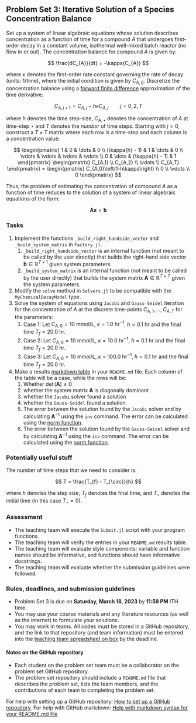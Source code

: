 ## Problem Set 3: Iterative Solution of a Species Concentration Balance

Set up a system of linear algebraic equations whose solution describes concentration as a function of time for a compound $A$ that undergoes first-order decay in a constant volume, isothermal well-mixed batch reactor (no flow in or out). The concentration balance for compound $A$ is given by:

$$
\frac{dC_{A}}{dt} = -\kappa{C_{A}}
$$

where $\kappa$ denotes the first-order rate constant governing the rate of decay (units: 1/time), where the initial condition is given by $C_{A,0}$. Discretize the concentration balance using a [forward finite difference](https://en.wikipedia.org/wiki/Finite_difference) approximation of the time derivative:

$$
C_{A,j+1} = C_{A,j} - h\kappa{C_{A,j}}\qquad{j=0,2,T}
$$

where $h$ denotes the time step-size, $C_{A,\star}$ denotes the concentration of $A$ at time-step $\star$ and $T$ denotes the _number_ of time steps. Starting with $j=0$, construct a $T\times{T}$ matrix where each row is a time-step and each column is a concentration value:

$$
\begin{pmatrix}
1 & 0 & \dots & 0 \\
(\kappa{h} - 1) & 1 & \dots & 0 \\
\vdots & \vdots & \vdots & \vdots \\
0 & \dots & (\kappa{h} - 1) & 1
\end{pmatrix}
\begin{pmatrix}
C_{A,1} \\
C_{A,2} \\
\vdots \\
C_{A,T}
\end{pmatrix} = 
\begin{pmatrix}
C_{A,0}\left(1-h\kappa\right) \\
0 \\
\vdots \\
0 
\end{pmatrix}
$$

Thus, the problem of estimating the concentration of compound $A$ as a function of time reduces to the solution of a system of linear algebraic equations of the form:

$$
\mathbf{A}\mathbf{x} = \mathbf{b}
$$

### Tasks
1. Implement the functions `_build_right_handside_vector` and `_build_system_matrix` in `Factory.jl`. 
    1. `_build_right_handside_vector` is an internal function (not meant to be called by the user directly) that builds the right-hand side vector $\mathbf{b}\in\mathbb{R}^{T\times{1}}$ given system parameters.
    1. `_build_system_matrix` is an internal function (not meant to be called by the user directly) that builds the system matrix $\mathbf{A}\in\mathbb{R}^{T\times{T}}$ given the system parameters.
1. Modify the `solve` method in `Solvers.jl` to be compatible with the `MyChemicalDecayModel` type.
1. Solve the system of equations using `Jacobi` and `Gauss-Seidel` iteration for the concentration of $A$ at the discrete time-points $C_{A,1},\dots, C_{A, T}$ for the parameters:
    1. Case 1: Let $C_{A,0} = 10~\text{mmol/L}$, $\kappa = 1.0~\text{hr}^{-1}$, $h = 0.1~\text{hr}$ and the final time $T_{f} = 20.0~\text{hr}$.
    1. Case 2: Let $C_{A,0} = 10~\text{mmol/L}$, $\kappa = 10.0~\text{hr}^{-1}$, $h = 0.1~\text{hr}$ and the final time $T_{f} = 20.0~\text{hr}$.
    1. Case 3: Let $C_{A,0} = 10~\text{mmol/L}$, $\kappa = 100.0~\text{hr}^{-1}$, $h = 0.1~\text{hr}$ and the final time $T_{f} = 20.0~\text{hr}$.
1. Make a results [markdown table](https://github.com/adam-p/markdown-here/wiki/Markdown-Cheatsheet) in your `README.md` file. Each column of the table will be a case, while the rows will be:    
    1. Whether $\det(\mathbf{A})\neq{0}$
    1. whether the system matrix $\mathbf{A}$ is diagonally dominant 
    1. whether the `Jacobi` solver found a solution
    1. whether the `Gauss-Seidel` found a solution
    1. The error between the solution found by the `Jacobi` solver and by calculating $\mathbf{A}^{-1}$ using the `inv` command. The error can be calculated using the [norm function](https://docs.julialang.org/en/v1/stdlib/LinearAlgebra/#LinearAlgebra.norm).
    1. The error between the solution found by the `Gauss-Seidel` solver and by calculating $\mathbf{A}^{-1}$ using the `inv` command. The error can be calculated using the [norm function](https://docs.julialang.org/en/v1/stdlib/LinearAlgebra/#LinearAlgebra.norm).

### Potentially useful stuff
The number of time steps that we need to consider is:

$$
T = \frac{T_{f} - T_{\circ}}{h}
$$

where $h$ denotes the step size, $T_{f}$ denotes the final time, and $T_{\circ}$ denotes the initial time (in this case $T_{\circ} = 0$).

### Assessment
* The teaching team will execute the `Submit.jl` script with your program functions. 
* The teaching team will verify the entries in your `README.md` results table. 
* The teaching team will evaluate style components: variable and function names should be informative, and functions should have informative docstrings. 
* The teaching team will evaluate whether the submission guidelines were followed.

### Rules, deadlines, and submission guidelines
* Problem Set 3 is due on __Saturday, March 18, 2023__ by __11:59 PM__ ITH time. 
* You may use your course materials and any literature resources (as well as the internet) to formulate your solutions.
* You may work in teams. All codes must be stored in a GitHub repository, and the link to that repository (and team information) must be entered into the [teaching team spreadsheet on box](https://cornell.box.com/s/hzioytetv3eb1trs4uoymo5kynbj13so) by the deadline. 

#### Notes on the GitHub repository
* Each student on the problem set team must be a collaborator on the problem set GitHub repository. 
* The problem set repository should include a `README.md` file that describes the problem set, lists the team members, and the contributions of each team to completing the problem set.

For help with setting up a GitHub repository: [How to set up a GitHub repository](https://docs.github.com/en/repositories/creating-and-managing-repositories/creating-a-new-repository). For help with GitHub markdown: [Help with markdown syntax for your README.md file](https://docs.github.com/en/get-started/writing-on-github/getting-started-with-writing-and-formatting-on-github/basic-writing-and-formatting-syntax)